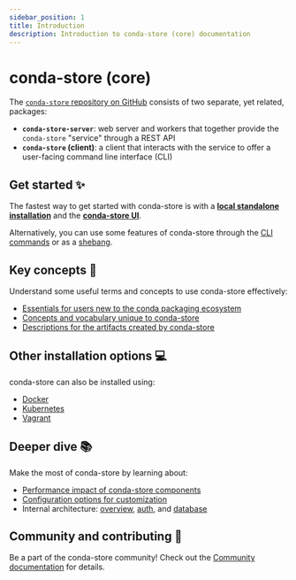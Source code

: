 ```yaml
---
sidebar_position: 1
title: Introduction
description: Introduction to conda-store (core) documentation
---
```


# conda-store (core)

The [`conda-store` repository on GitHub][conda-store-repo] consists of two separate, yet related, packages:

- **`conda-store-server`**: web server and workers that together provide the `conda-store` "service" through a REST API
- **`conda-store` (client)**: a client that interacts with the service to offer a user-facing command line interface (CLI)

## Get started ✨

The fastest way to get started with conda-store is with a [**local standalone installation**][standalone-install]
and the [**conda-store UI**][conda-store-ui-tutorials].

Alternatively, you can use some features of conda-store through the [CLI commands][cli-ref] or as a [shebang][shebang].

## Key concepts 🔖

Understand some useful terms and concepts to use conda-store effectively:

* [Essentials for users new to the conda packaging ecosystem][conda-concepts]
* [Concepts and vocabulary unique to conda-store][conda-store-concepts]
* [Descriptions for the artifacts created by conda-store][artifacts]

## Other installation options 💻

conda-store can also be installed using:

* [Docker][install-docker]
* [Kubernetes][install-kubernetes]
* [Vagrant][install-vagrant]

## Deeper dive 📚

Make the most of conda-store by learning about:

* [Performance impact of conda-store components][performance]
* [Configuration options for customization][configuration]
* Internal architecture: [overview][ref-arch], [auth][ref-auth], and [database][ref-database]

## Community and contributing 🌱

Be a part of the conda-store community!
Check out the [Community documentation][community] for details.

<!-- Internal links -->

[standalone-install]: ./how-tos/install-standalone
[conda-store-ui-tutorials]: ../conda-store-ui/tutorials
[cli-ref]: ./references/cli
[shebang]: ./how-tos/shebang
[explanations]: ./explanations/
[conda-concepts]: ./explanations/conda-concepts
[conda-store-concepts]: ./explanations/conda-store-concepts
[artifacts]: ./explanations/artifacts
[install-docker]: ./how-tos/install-docker
[install-kubernetes]: ./how-tos/install-kubernetes
[install-vagrant]: ./how-tos/install-vagrant
[performance]: ./explanations/performance
[configuration]: ./references/configuration-options
[ref-arch]: ./references/architecture
[ref-auth]: ./references/database
[ref-database]: ./references/auth
[community]: ../community/introduction

<!-- External links -->

[conda-store-repo]: https://github.com/conda-incubator/conda-store
